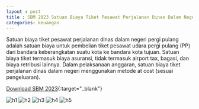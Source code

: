 ```yaml
---
layout : post
title : SBM 2023 Satuan Biaya Tiket Pesawat Perjalanan Dinas Dalam Negeri Pergi Pulang (PP)
categories: keuangan
---
```


Satuan biaya tiket pesawat perjalanan dinas dalam negeri pergi pulang adalah satuan biaya untuk pembelian tiket pesawat udara pergi pulang (PP) dari bandara keberangkatan suatu kota ke bandara kota tujuan. Satuan biaya tiket termasuk biaya asuransi, tidak termasuk airport tax, bagasi, dan biaya retribusi lainnya. Dalam pelaksanaan anggaran, satuan biaya tiket perjalanan dinas dalam negeri menggunakan metode at cost (sesuai pengeluaran).


[Download SBM 2023](https://drive.google.com/file/d/1E7dBSV1cZGMQCWfVuKfwCuzBQ-tRs2oD/view){:target="_blank"}

![h1](https://blogger.googleusercontent.com/img/b/R29vZ2xl/AVvXsEiSZHmVNsee6qyzeWprQoAXZ9jGxp6fKyKy8IW23pMS0Uf8-13IyLmktnkQ2lKS5nm9JovJc-8Oo1dH1xcIMPbMzJjSZkkQgJU0B2x555n6T_oGRGp4zmxPv2Yk7juvZyfUfSX1peNJb49Ixuwe9_XE-Vgr5L3ZjFLPTCbF1EU_tyw/s1600/SBM_2023_page-0104.jpg)
![h2](https://blogger.googleusercontent.com/img/b/R29vZ2xl/AVvXsEhE0atsF4cCw-2yTJ9jySijflF0-W2uGZafIdXtqipxXH8rGUgj1r4I_8PWuA-4kLXSeB6XLjR06jpg0MsRiVcWhU0deIJVeJ7Q2cw9Ap4X3cmRDYv9Cd7ND5DJNH5BJBWGjygd3rUo_JE8gcsrEGtQoRMLgVvUSEfV3ci1Oj5VSKc/s1600/SBM_2023_page-0105.jpg)
![h3](https://blogger.googleusercontent.com/img/b/R29vZ2xl/AVvXsEiCPZiiAta6qXhFv9xcep__R1j-rK5OnBHvqnIYE3oQCF3TSSDpu9PZ0Lamlk0ErapS36DdoPaduFg1biyDC683vbr-DFfEhDJ6ZGph1GllxfJ_XnMazRXWpw2ZOGRybryFhn5sJFtjJLpwvR0-w98T1eAXpB09aWATV2ggdsuhv74/s1600/SBM_2023_page-0106.jpg)
![h4](https://blogger.googleusercontent.com/img/b/R29vZ2xl/AVvXsEi5FNBNcUQn4dckNdWfto7HzQerTvxDLH1291rB0IVWjcNGtrAPgV1oGgVYj4iJndxoIWyZSL8OMTeuqa3EOb_QavB9L-LYUibViMaEcQ3705QFtW4KhYUUltXq1ZbbSgDdY6MItua4nu-Pev98vzIMqQp2oLVO9r5EzvkHfZdBe2E/s1600/SBM_2023_page-0107.jpg)
![h5](https://blogger.googleusercontent.com/img/b/R29vZ2xl/AVvXsEiGxPLYH7JtCuxAtmpofnm3ppf5uQZWb1isItVozWqlc_WpirrIYqSmW7IGEKDgrvDlxoRQFa1idLo4tEsB1wQb50XyDa8cKIdQ2LjNzKTqX8aleboKpQ7rxrqHS2v-GJbKbdzhqhQ0KVL4oogZuRVT6tlsIDRYIRPjQwdn9VlBOm4/s1600/SBM_2023_page-0108.jpg)